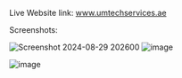 Live Website link: www.umtechservices.ae

Screenshots:


![Screenshot 2024-08-29 202600](https://github.com/user-attachments/assets/bb66e56b-214c-49bd-85c1-810f770266e6)
![image](https://github.com/user-attachments/assets/f4998937-764d-4778-8c46-ea1494776de0)

![image](https://github.com/user-attachments/assets/6206cbb2-21f3-4f74-9960-8e210d25bc2d)

